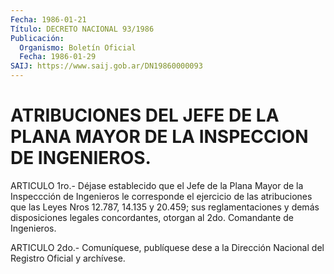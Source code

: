 ```yaml
---
Fecha: 1986-01-21
Título: DECRETO NACIONAL 93/1986
Publicación:
  Organismo: Boletín Oficial
  Fecha: 1986-01-29
SAIJ: https://www.saij.gob.ar/DN19860000093
---
```

# ATRIBUCIONES DEL JEFE DE LA PLANA MAYOR DE LA INSPECCION DE INGENIEROS.

<a id="1"></a>
ARTICULO 1ro.- Déjase establecido que el Jefe de la Plana Mayor de la  Inspeccción de Ingenieros le corresponde el ejercicio de las atribuciones  que  las  Leyes  Nros  12.787,  14.135  y 20.459; sus reglamentaciones    y  demás  disposiciones  legales  concordantes, otorgan al 2do. Comandante de Ingenieros.

<a id="2"></a>
ARTICULO  2do.-  Comuníquese,  publíquese  dese a la Dirección Nacional del Registro Oficial y archívese.